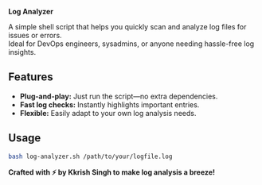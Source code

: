 **Log Analyzer**  

A simple shell script that helps you quickly scan and analyze log files for issues or errors.  
Ideal for DevOps engineers, sysadmins, or anyone needing hassle-free log insights.

## Features
- **Plug-and-play:** Just run the script—no extra dependencies.
- **Fast log checks:** Instantly highlights important entries.
- **Flexible:** Easily adapt to your own log analysis needs.

## Usage
```bash
bash log-analyzer.sh /path/to/your/logfile.log
```

**Crafted with ⚡ by Kkrish Singh to make log analysis a breeze!**
